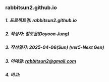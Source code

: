 ### rabbitsun2.github.io

##### 1. 프로젝트명: rabbitsun2.github.io
##### 2. 작성자: 정도윤(Doyoon Jung)
##### 3. 작성일자: 2025-04-06(Sun) (ver5-Next Gen)
##### 3. 이메일: rabbitsun2@gmail.com
#####                  
##### 4. 비고:
